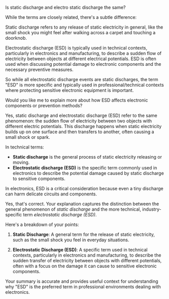 Is static discharge and electro static discharge the same?

While the terms are closely related, there's a subtle difference:

Static discharge refers to any release of static electricity in general, like the small shock you might feel after walking across a carpet and touching a doorknob.

Electrostatic discharge (ESD) is typically used in technical contexts, particularly in electronics and manufacturing, to describe a sudden flow of electricity between objects at different electrical potentials. ESD is often used when discussing potential damage to electronic components and the necessary preventive measures.

So while all electrostatic discharge events are static discharges, the term "ESD" is more specific and typically used in professional/technical contexts where protecting sensitive electronic equipment is important. 

Would you like me to explain more about how ESD affects electronic components or prevention methods?

Yes, static discharge and electrostatic discharge (ESD) refer to the same phenomenon: the sudden flow of electricity between two objects with different electric potentials. This discharge happens when static electricity builds up on one surface and then transfers to another, often causing a small shock or spark. 

In technical terms:

- **Static discharge** is the general process of static electricity releasing or moving.
- **Electrostatic discharge (ESD)** is the specific term commonly used in electronics to describe the potential damage caused by static discharge to sensitive components. 

In electronics, ESD is a critical consideration because even a tiny discharge can harm delicate circuits and components.

Yes, that's correct. Your explanation captures the distinction between the general phenomenon of *static discharge* and the more technical, industry-specific term *electrostatic discharge (ESD)*.

Here's a breakdown of your points:

1. **Static Discharge**: A general term for the release of static electricity, such as the small shock you feel in everyday situations.
   
2. **Electrostatic Discharge (ESD)**: A specific term used in technical contexts, particularly in electronics and manufacturing, to describe the sudden transfer of electricity between objects with different potentials, often with a focus on the damage it can cause to sensitive electronic components.

Your summary is accurate and provides useful context for understanding why "ESD" is the preferred term in professional environments dealing with electronics.

